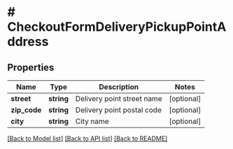 # # CheckoutFormDeliveryPickupPointAddress

## Properties

Name | Type | Description | Notes
------------ | ------------- | ------------- | -------------
**street** | **string** | Delivery point street name | [optional]
**zip_code** | **string** | Delivery point postal code | [optional]
**city** | **string** | City name | [optional]

[[Back to Model list]](../../README.md#models) [[Back to API list]](../../README.md#endpoints) [[Back to README]](../../README.md)
